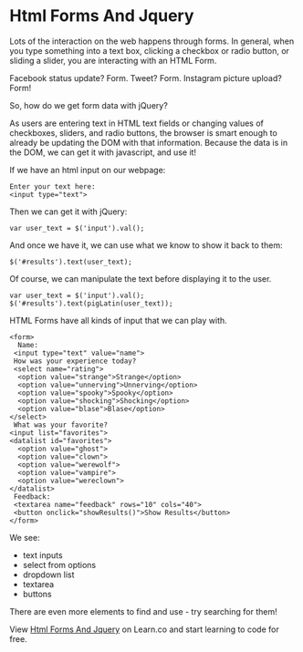 
# Html Forms And Jquery

Lots of the interaction on the web happens through forms. In general, when you type something into a text box, clicking a checkbox or radio button, or sliding a slider, you are interacting with an HTML Form.

Facebook status update? Form. Tweet? Form. Instagram picture upload? Form!

So, how do we get form data with jQuery?

As users are entering text in HTML text fields or changing values of checkboxes, sliders, and radio buttons, the browser is smart enough to already be updating the DOM with that information. Because the data is in the DOM, we can get it with javascript, and use it!

If we have an html input on our webpage:
```
Enter your text here:
<input type="text">
```

Then we can get it with jQuery:
```
var user_text = $('input').val();
```
And once we have it, we can use what we know to show it back to them:
```
$('#results').text(user_text);
```
Of course, we can manipulate the text before displaying it to the user.
```
var user_text = $('input').val();
$('#results').text(pigLatin(user_text));
```
HTML Forms have all kinds of input that we can play with.
```
<form>
  Name:
 <input type="text" value="name">
 How was your experience today?
 <select name="rating">
  <option value="strange">Strange</option>
  <option value="unnerving">Unnerving</option>
  <option value="spooky">Spooky</option>
  <option value="shocking">Shocking</option>
  <option value="blase">Blase</option>
</select>
 What was your favorite?
<input list="favorites">
<datalist id="favorites">
  <option value="ghost">
  <option value="clown">
  <option value="werewolf">
  <option value="vampire">
  <option value="wereclown">
</datalist>
 Feedback:
 <textarea name="feedback" rows="10" cols="40">
 <button onclick="showResults()">Show Results</button>
</form>
```
We see:
- text inputs
- select from options
- dropdown list
- textarea
- buttons

There are even more elements to find and use - try searching for them!

<p data-visibility='hidden'>View <a href='https://learn.co/lessons/cssi-3.7-html-forms-and-jquery' title='Html Forms And Jquery'>Html Forms And Jquery</a> on Learn.co and start learning to code for free.</p>
